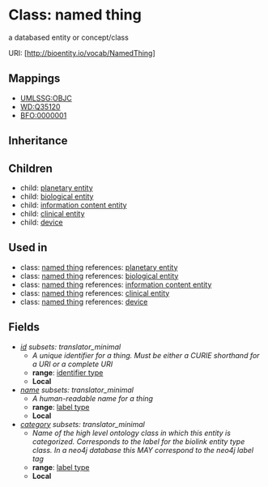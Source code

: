# Class: named thing


a databased entity or concept/class

URI: [http://bioentity.io/vocab/NamedThing]
## Mappings

 * [UMLSSG:OBJC](http://purl.obolibrary.org/obo/UMLSSG_OBJC)
 * [WD:Q35120](http://purl.obolibrary.org/obo/WD_Q35120)
 * [BFO:0000001](http://purl.obolibrary.org/obo/BFO_0000001)
## Inheritance

## Children

 *  child: [planetary entity](PlanetaryEntity.md)
 *  child: [biological entity](BiologicalEntity.md)
 *  child: [information content entity](InformationContentEntity.md)
 *  child: [clinical entity](ClinicalEntity.md)
 *  child: [device](Device.md)
## Used in

 *  class: [named thing](NamedThing.md) references: [planetary entity](PlanetaryEntity.md)
 *  class: [named thing](NamedThing.md) references: [biological entity](BiologicalEntity.md)
 *  class: [named thing](NamedThing.md) references: [information content entity](InformationContentEntity.md)
 *  class: [named thing](NamedThing.md) references: [clinical entity](ClinicalEntity.md)
 *  class: [named thing](NamedThing.md) references: [device](Device.md)
## Fields

 * _[id](id.md) *subsets: translator_minimal*_
    * _A unique identifier for a thing. Must be either a CURIE shorthand for a URI or a complete URI_
    * __range__: [identifier type](IdentifierType.md)
    * __Local__
 * _[name](name.md) *subsets: translator_minimal*_
    * _A human-readable name for a thing_
    * __range__: [label type](LabelType.md)
    * __Local__
 * _[category](category.md) *subsets: translator_minimal*_
    * _Name of the high level ontology class in which this entity is categorized. Corresponds to the label for the biolink entity type class. In a neo4j database this MAY correspond to the neo4j label tag_
    * __range__: [label type](LabelType.md)
    * __Local__
